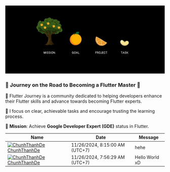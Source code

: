 ![Focus on Flutter](/media/focus_flutter.jpg)

### 🚀 Journey on the Road to Becoming a **Flutter Master** 🎯

🥇 Flutter Journey is a community dedicated to helping developers enhance their Flutter skills and advance towards becoming Flutter experts.

:100: I focus on clear, achievable tasks and encourage trusting the learning process.

🎯 **Mission**: Achieve **Google Developer Expert (GDE)** status in Flutter.

<!-- PublicChatGroup -->
| Name | Date | Message |
|---|---|---|
|[<img src="https://avatars.githubusercontent.com/u/98199185?s=24&u=43b85e2f73bd4fa076014769eac009907a06594f&v=4" alt="ChunhThanhDe" width="24" />  ChunhThanhDe](https://github.com/ChunhThanhDe)|11/26/2024, 8:15:00 AM (UTC+7)|hehe|
|[<img src="https://avatars.githubusercontent.com/u/98199185?s=24&u=43b85e2f73bd4fa076014769eac009907a06594f&v=4" alt="ChunhThanhDe" width="24" />  ChunhThanhDe](https://github.com/ChunhThanhDe)|11/26/2024, 7:56:29 AM (UTC+7)|Hello World xD|
<!-- /PublicChatGroup -->


